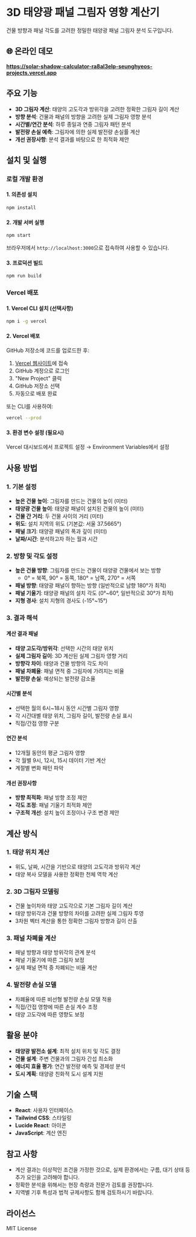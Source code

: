 # 3D 태양광 패널 그림자 영향 계산기

건물 방향과 패널 각도를 고려한 정밀한 태양광 패널 그림자 분석 도구입니다.

## 🌐 온라인 데모

**https://solar-shadow-calculator-ra8al3elp-seunghyeos-projects.vercel.app**

## 주요 기능

- **3D 그림자 계산**: 태양의 고도각과 방위각을 고려한 정확한 그림자 길이 계산
- **방향 분석**: 건물과 패널의 방향을 고려한 실제 그림자 영향 분석
- **시간별/연간 분석**: 하루 종일과 연중 그림자 패턴 분석
- **발전량 손실 예측**: 그림자에 의한 실제 발전량 손실률 계산
- **개선 권장사항**: 분석 결과를 바탕으로 한 최적화 제안

## 설치 및 실행

### 로컬 개발 환경

#### 1. 의존성 설치

```bash
npm install
```

#### 2. 개발 서버 실행

```bash
npm start
```

브라우저에서 `http://localhost:3000`으로 접속하여 사용할 수 있습니다.

#### 3. 프로덕션 빌드

```bash
npm run build
```

### Vercel 배포

#### 1. Vercel CLI 설치 (선택사항)

```bash
npm i -g vercel
```

#### 2. Vercel 배포

GitHub 저장소에 코드를 업로드한 후:

1. [Vercel 웹사이트](https://vercel.com)에 접속
2. GitHub 계정으로 로그인
3. "New Project" 클릭
4. GitHub 저장소 선택
5. 자동으로 배포 완료

또는 CLI를 사용하여:

```bash
vercel --prod
```

#### 3. 환경 변수 설정 (필요시)

Vercel 대시보드에서 프로젝트 설정 → Environment Variables에서 설정

## 사용 방법

### 1. 기본 설정

- **높은 건물 높이**: 그림자를 만드는 건물의 높이 (미터)
- **태양광 건물 높이**: 태양광 패널이 설치된 건물의 높이 (미터)
- **건물 간 거리**: 두 건물 사이의 거리 (미터)
- **위도**: 설치 지역의 위도 (기본값: 서울 37.5665°)
- **패널 크기**: 태양광 패널의 폭과 깊이 (미터)
- **날짜/시간**: 분석하고자 하는 월과 시간

### 2. 방향 및 각도 설정

- **높은 건물 방향**: 그림자를 만드는 건물이 태양광 건물에서 보는 방향
  - 0° = 북쪽, 90° = 동쪽, 180° = 남쪽, 270° = 서쪽
- **패널 방향**: 태양광 패널이 향하는 방향 (일반적으로 남향 180°가 최적)
- **패널 기울기**: 태양광 패널의 설치 각도 (0°~60°, 일반적으로 30°가 최적)
- **지형 경사**: 설치 지형의 경사도 (-15°~15°)

### 3. 결과 해석

#### 계산 결과 패널

- **태양 고도각/방위각**: 선택한 시간의 태양 위치
- **실제 그림자 길이**: 3D 계산된 실제 그림자 영향 거리
- **방향각 차이**: 태양과 건물 방향의 각도 차이
- **패널 차폐율**: 패널 면적 중 그림자에 가려지는 비율
- **발전량 손실**: 예상되는 발전량 감소율

#### 시간별 분석

- 선택한 월의 6시~18시 동안 시간별 그림자 영향
- 각 시간대별 태양 위치, 그림자 길이, 발전량 손실 표시
- 직접/간접 영향 구분

#### 연간 분석

- 12개월 동안의 평균 그림자 영향
- 각 월별 9시, 12시, 15시 데이터 기반 계산
- 계절별 변화 패턴 파악

#### 개선 권장사항

- **방향 최적화**: 패널 방향 조정 제안
- **각도 조정**: 패널 기울기 최적화 제안
- **구조적 개선**: 설치 높이 조정이나 구조 변경 제안

## 계산 방식

### 1. 태양 위치 계산

- 위도, 날짜, 시간을 기반으로 태양의 고도각과 방위각 계산
- 태양 복사 모델을 사용한 정확한 천체 역학 계산

### 2. 3D 그림자 모델링

- 건물 높이차와 태양 고도각으로 기본 그림자 길이 계산
- 태양 방위각과 건물 방향의 차이를 고려한 실제 그림자 투영
- 3차원 벡터 계산을 통한 정확한 그림자 방향과 길이 산출

### 3. 패널 차폐율 계산

- 패널 방향과 태양 방위각의 관계 분석
- 패널 기울기에 따른 그림자 보정
- 실제 패널 면적 중 차폐되는 비율 계산

### 4. 발전량 손실 모델

- 차폐율에 따른 비선형 발전량 손실 모델 적용
- 직접/간접 영향에 따른 손실 계수 조정
- 태양 고도각에 따른 영향도 보정

## 활용 분야

- **태양광 발전소 설계**: 최적 설치 위치 및 각도 결정
- **건물 설계**: 주변 건물과의 그림자 간섭 최소화
- **에너지 효율 평가**: 연간 발전량 예측 및 경제성 분석
- **도시 계획**: 태양광 친화적 도시 설계 지원

## 기술 스택

- **React**: 사용자 인터페이스
- **Tailwind CSS**: 스타일링
- **Lucide React**: 아이콘
- **JavaScript**: 계산 엔진

## 참고 사항

- 계산 결과는 이상적인 조건을 가정한 것으로, 실제 환경에서는 구름, 대기 상태 등 추가 요인을 고려해야 합니다.
- 정확한 분석을 위해서는 현장 측량과 전문가 검토를 권장합니다.
- 지역별 기후 특성과 법적 규제사항도 함께 검토하시기 바랍니다.

## 라이선스

MIT License

